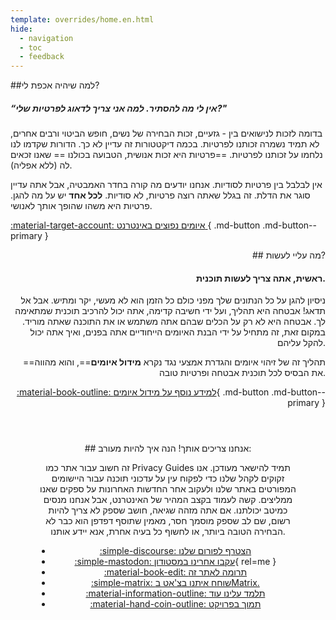 ```yaml
---
template: overrides/home.en.html
hide:
  - navigation
  - toc
  - feedback
---
```


<!-- markdownlint-disable-next-line -->
<div style="max-width:50rem;margin:auto;" markdown>
<div style="max-width:38rem;" markdown>
##למה שיהיה אכפת לי?

##### “אין לי מה להסתיר. למה אני צריך לדאוג לפרטיות שלי?"

בדומה לזכות לנישואים בין - גזעיים, זכות הבחירה של נשים, חופש הביטוי ורבים אחרים, לא תמיד נשמרה זכותנו לפרטיות. בכמה דיקטטורות זה עדיין לא כך. הדורות שקדמו לנו נלחמו על זכותנו לפרטיות. ==פרטיות היא זכות אנושית, הטבועה בכולנו == שאנו זכאים לה (ללא אפליה).

אין לבלבל בין פרטיות לסודיות. אנחנו יודעים מה קורה בחדר האמבטיה, אבל אתה עדיין סוגר את הדלת. זה בגלל שאתה רוצה פרטיות, לא סודיות. **לכל אחד** יש על מה להגן. פרטיות היא משהו שהופך אותך לאנושי.

[:material-target-account: איומים נפוצים באינטרנט ]( basic/common-threats.md){ .md-button .md-button--primary }
</div>

<div style="margin-left:auto;margin-right:0;text-align:right;max-width:38rem;" markdown>
## מה עליי לעשות?

#### ראשית, אתה צריך לעשות תוכנית.

ניסיון להגן על כל הנתונים שלך מפני כולם כל הזמן הוא לא מעשי, יקר ומתיש. אבל אל תדאג! אבטחה היא תהליך, ועל ידי חשיבה קדימה, אתה יכול להרכיב תוכנית שמתאימה לך. אבטחה היא לא רק על הכלים שבהם אתה משתמש או את התוכנה שאתה מוריד. במקום זאת, זה מתחיל על ידי הבנת האיומים הייחודיים אתה בפנים, ואיך אתה יכול להקל עליהם.

==תהליך זה של זיהוי איומים והגדרת אמצעי נגד נקרא **מידול איומים**==, והוא מהווה את הבסיס לכל תוכנית אבטחה ופרטיות טובה.

[:material-book-outline: למידע נוסף על מידול איומים](basic/threat-modeling.md){ .md-button .md-button--primary }
</div>
</div>

<div style="padding:3em;max-width:960px;margin:auto;text-align:center;" markdown>
## אנחנו צריכים אותך! הנה איך להיות מעורב:

זה חשוב עבור אתר כמו Privacy Guides תמיד להישאר מעודכן. אנו זקוקים לקהל שלנו כדי לפקוח עין על עדכוני תוכנה עבור היישומים המפורטים באתר שלנו ולעקוב אחר החדשות האחרונות על ספקים שאנו ממליצים. קשה לעמוד בקצב המהיר של האינטרנט, אבל אנחנו מנסים כמיטב יכולתנו. אם אתה מזהה שגיאה, חושב שספק לא צריך להיות רשום, שם לב שספק מוסמך חסר, מאמין שתוסף דפדפן הוא כבר לא הבחירה הטובה ביותר, או לחשוף כל בעיה אחרת, אנא יידע אותנו.

<div class="grid cards" style="margin:auto;max-width:800px;text-align:center;" markdown>

- [:simple-discourse: הצטרף לפורום שלנו](https://discuss.privacyguides.org/)
- [:simple-mastodon: עקבו אחרינו במסטודון](https://mastodon.neat.computer/@privacyguides){ rel=me }
- [:material-book-edit: תרומה לאתר זה](https://github.com/privacyguides/privacyguides.org)
- [:simple-matrix: שוחח איתנו בצ'אט בMatrix.](https://matrix.to/#/#privacyguides:matrix.org)
- [:material-information-outline: תלמד עלינו עוד](about/index.md)
- [:material-hand-coin-outline: תמוך בפרויקט](about/donate.md)

</div>
</div>
